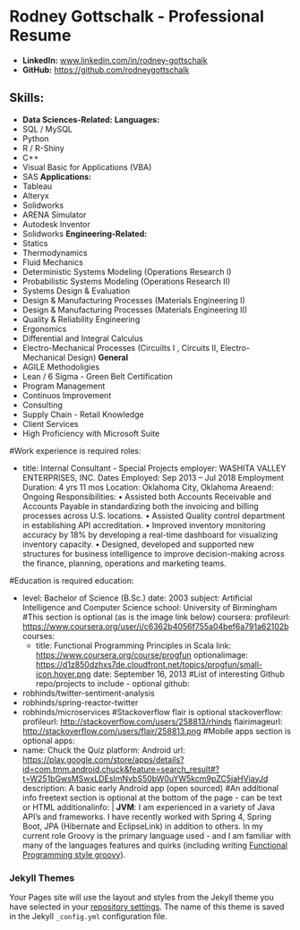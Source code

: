 # Rodney Gottschalk - Professional Resume

 - **LinkedIn:**
   www.linkedin.com/in/rodney-gottschalk
 - **GitHub:**
   https://github.com/rodneygottschalk
 
## Skills:
- **Data Sciences-Related:**
**Languages:**
 - SQL / MySQL
 - Python
 - R / R-Shiny
 - C++
 - Visual Basic for Applications (VBA)
 - SAS
**Applications:**
 - Tableau
 - Alteryx
 - Solidworks
 - ARENA Simulator
 - Autodesk Inventor
 - Solidworks
**Engineering-Related:**
 - Statics
 - Thermodynamics
 - Fluid Mechanics
 - Deterministic Systems Modeling (Operations Research I)
 - Probabilistic Systems Modeling (Operations Research II)
 - Systems Design & Evaluation
 - Design & Manufacturing Processes (Materials Engineering I)
 - Design & Manufacturing Processes (Materials Engineering II)
 - Quality & Reliability Engineering
 - Ergonomics
 - Differential and Integral Calculus
 - Electro-Mechanical Processes (Circuilts I , Circuits II, Electro-Mechanical Design)
**General**
 - AGILE Methodoligies
 - Lean / 6 Sigma - Green Belt Certification
 - Program Management
 - Continuos Improvement
 - Consulting
 - Supply Chain - Retail Knowledge
 - Client Services
 - High Proficiency with Microsoft Suite
 
#Work experience is required
roles:
 - title: Internal Consultant - Special Projects
   employer: WASHITA VALLEY ENTERPRISES, INC.
   Dates Employed: Sep 2013 – Jul 2018
   Employment Duration: 4 yrs 11 mos
   Location: Oklahoma City, Oklahoma Areaend: Ongoing
   Responsibilities:
   • Assisted both Accounts Receivable and Accounts Payable in standardizing both the invoicing and billing processes across U.S. locations.
   • Assisted Quality control department in establishing API accreditation.
   • Improved inventory monitoring accuracy by 18% by developing a real-time dashboard for visualizing inventory capacity.
   • Designed, developed and supported new structures for business intelligence to improve decision-making across the finance, planning, operations and marketing teams.
   
#Education is required
education:
 - level: Bachelor of Science (B.Sc.)
   date: 2003
   subject: Artificial Intelligence and Computer Science
   school: University of Birmingham
#This section is optional (as is the image link below)
coursera:
   profileurl: https://www.coursera.org/user/i/c6362b4056f755a04bef6a791a62102b
   courses:
    - title: Functional Programming Principles in Scala
      link: https://www.coursera.org/course/progfun
      optionalimage: https://d1z850dzhxs7de.cloudfront.net/topics/progfun/small-icon.hover.png
      date: September 16, 2013
#List of interesting Github repo/projects to include - optional
github:
 - robhinds/twitter-sentiment-analysis
 - robhinds/spring-reactor-twitter
 - robhinds/microservices
#Stackoverflow flair is optional
stackoverflow:
   profileurl: http://stackoverflow.com/users/258813/rhinds
   flairimageurl: http://stackoverflow.com/users/flair/258813.png
#Mobile apps section is optional
apps:
 - name: Chuck the Quiz
   platform: Android
   url: https://play.google.com/store/apps/details?id=com.tmm.android.chuck&feature=search_result#?t=W251bGwsMSwxLDEsImNvbS50bW0uYW5kcm9pZC5jaHVjayJd
   description: A basic early Android app (open sourced)
#An additional info freetext section is optional at the bottom of the page - can be text or HTML
additionalinfo: |
   <strong>JVM</strong>: I am experienced in a variety of Java API’s and frameworks. I have recently worked with Spring 4, Spring Boot, JPA (Hibernate and EclipseLink) in addition to others.  In my current role Groovy is the primary language used - and I am familiar with many of the languages features and quirks (including writing <a target='_blank' href="https://dzone.com/articles/functional-programming-groovy">Functional Programming style groovy</a>).

### Jekyll Themes

Your Pages site will use the layout and styles from the Jekyll theme you have selected in your [repository settings](https://github.com/RodneyGottschalk/RodneyGottschalk.github.io/settings). The name of this theme is saved in the Jekyll `_config.yml` configuration file.
